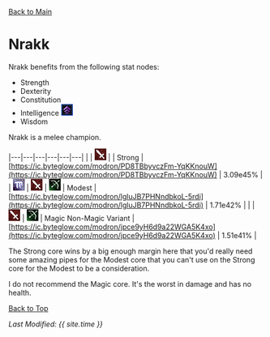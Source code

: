 [Back to Main](index.md)

# Nrakk

Nrakk benefits from the following stat nodes:

* Strength
* Dexterity
* Constitution
* Intelligence ![Feat Icon](images\feat.png)
* Wisdom

Nrakk is a melee champion.

|---|---|---|---|---|---|
|   | ![Melee Icon](images\melee.png) |   | Strong  | [https://ic.byteglow.com/modron/PD8TBbyvczFm-YqKKnouW](https://ic.byteglow.com/modron/PD8TBbyvczFm-YqKKnouW) | 3.09e45% |
| ![Magic Icon](images\magic.png) | ![Melee Icon](images\melee.png) | ![Ranged Icon](images\ranged.png) | Modest  | [https://ic.byteglow.com/modron/lgluJB7PHNndbkoL-5rdi](https://ic.byteglow.com/modron/lgluJB7PHNndbkoL-5rdi) | 1.71e42% |
|   | ![Melee Icon](images\melee.png) | ![Ranged Icon](images\ranged.png) | Magic Non-Magic Variant | [https://ic.byteglow.com/modron/jpce9yH6d9a22WGA5K4xo](https://ic.byteglow.com/modron/jpce9yH6d9a22WGA5K4xo) | 1.51e41% |

The Strong core wins by a big enough margin here that you'd really need some amazing pipes for the Modest core that you can't use on the Strong core for the Modest to be a consideration.

I do not recommend the Magic core. It's the worst in damage and has no health.

[Back to Top](#top)

*Last Modified: {{ site.time }}*
